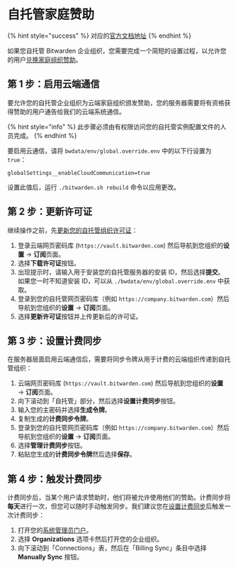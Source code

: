 # 自托管家庭赞助

{% hint style="success" %}
对应的[官方文档地址](https://bitwarden.com/help/families-for-enterprise-self-hosted/)
{% endhint %}

如果您自托管 Bitwarden 企业组织，您需要完成一个简短的设置过程，以允许您的用户[兑换家庭组织赞助](../plans-and-pricing/password-manager/redeem-families-sponsorship.md)。

## 第 1 步：启用云端通信 <a href="#step-1-enable-cloud-communication" id="step-1-enable-cloud-communication"></a>

要允许您的自托管企业组织为云端家庭组织颁发赞助，您的服务器需要将有资格获得赞助的用户通告给我们的云端系统通信。

{% hint style="info" %}
此步骤必须由有权限访问您的自托管实例配置文件的人员完成。
{% endhint %}

要启用云通信，请将 `bwdata/env/global.override.env` 中的以下行设置为 `true`：

```systemd
globalSettings__enableCloudCommunication=true
```

设置此值后，运行 `./bitwarden.sh rebuild` 命令以应用更改。

## 第 2 步：更新许可证 <a href="#step-2-update-your-license" id="step-2-update-your-license"></a>

继续操作之前，先[更新您的自托管组织许可证](licensing-for-paid-features.md#organization-license)：

1. 登录云端网页密码库 (`https://vault.bitwarden.com`) 然后导航到您组织的**设置** → **订阅**页面。
2. 选择**下载许可证**按钮。
3. 出现提示时，请输入用于安装您的自托管服务器的安装 ID，然后选择**提交**。\
   如果您一时不知道安装 ID，可以从 `./bwdata/env/global.override.env` 中获取。
4. 登录到您的自托管网页密码库（例如 `https://company.bitwarden.com`）然后导航到您组织的**设置** → **订阅**页面。
5. 选择**更新许可证**按钮并上传更新后的许可证。

## 第 3 步：设置计费同步 <a href="#step-3-setup-billing-sync" id="step-3-setup-billing-sync"></a>

在服务器层面启用云端通信后，需要将同步令牌从用于计费的云端组织传递到自托管组织：

1. 云端网页密码库 (`https://vault.bitwarden.com`) 然后导航到您组织的**设置** → **订阅**页面。
2. 向下滚动到「自托管」部分，然后选择**设置计费同步**按钮。
3. 输入您的主密码并选择**生成令牌**。
4. 复制生成的**计费同步令牌**。
5. 登录到您的自托管网页密码库（例如 `https://company.bitwarden.com`）然后导航到您组织的**设置** → **订阅**页面。
6. 选择**管理计费同步**按钮。
7. 粘贴您生成的**计费同步令牌**然后选择**保存**。

## 第 4 步：触发计费同步 <a href="#step-3-trigger-a-billing-sync" id="step-3-trigger-a-billing-sync"></a>

计费同步后，当某个用户请求赞助时，他们将被允许使用他们的赞助。计费同步将**每天**进行一次，但您可以随时手动触发同步。我们建议您在[设置计费同步](self-hosting-families-sponsorships.md#step-3-setup-billing-sync)后触发一次计费同步：

1. 打开您的[系统管理员门户](system-administrator-portal.md)。
2. 选择 **Organizations** 选项卡然后打开您的企业组织。
3. 向下滚动到「Connections」表，然后在「Billing Sync」条目中选择 **Manually Sync** 按钮。

